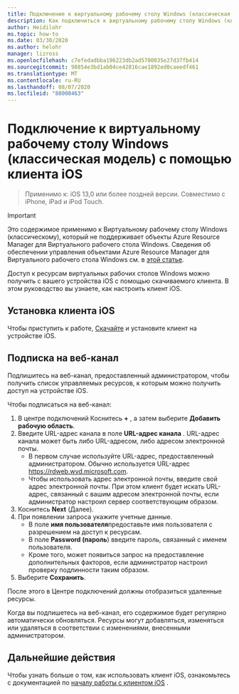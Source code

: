 ```yaml
---
title: Подключение к виртуальному рабочему столу Windows (классическая модель) из iOS — Azure
description: Как подключиться к виртуальному рабочему столу Windows (классическая модель) с помощью клиента iOS.
author: Heidilohr
ms.topic: how-to
ms.date: 03/30/2020
ms.author: helohr
manager: lizross
ms.openlocfilehash: c7efedadbba196223db2ad5700035e27d37fb414
ms.sourcegitcommit: 98854e3bd1ab04ce42816cae1892ed0caeedf461
ms.translationtype: MT
ms.contentlocale: ru-RU
ms.lasthandoff: 08/07/2020
ms.locfileid: "88008463"
---
```

# <a name="connect-to-windows-virtual-desktop-classic-with-the-ios-client"></a>Подключение к виртуальному рабочему столу Windows (классическая модель) с помощью клиента iOS

> Применимо к: iOS 13,0 или более поздней версии. Совместимо с iPhone, iPad и iPod Touch.

>[!IMPORTANT]
>Это содержимое применимо к Виртуальному рабочему столу Windows (классическому), который не поддерживает объекты Azure Resource Manager для Виртуального рабочего стола Windows. Сведения об обеспечении управления объектами Azure Resource Manager для Виртуального рабочего стола Windows см. в [этой статье](../connect-ios.md).

Доступ к ресурсам виртуальных рабочих столов Windows можно получить с вашего устройства iOS с помощью скачиваемого клиента. В этом руководство вы узнаете, как настроить клиент iOS.

## <a name="install-the-ios-client"></a>Установка клиента iOS

Чтобы приступить к работе, [Скачайте](https://aka.ms/rdios) и установите клиент на устройстве iOS.

## <a name="subscribe-to-a-feed"></a>Подписка на веб-канал

Подпишитесь на веб-канал, предоставленный администратором, чтобы получить список управляемых ресурсов, к которым можно получить доступ на устройстве iOS.

Чтобы подписаться на веб-канал:

1. В центре подключений Коснитесь **+** , а затем выберите **Добавить рабочую область**.
2. Введите URL-адрес канала в поле **URL-адрес канала** . URL-адрес канала может быть либо URL-адресом, либо адресом электронной почты.
   - В первом случае используйте URL-адрес, предоставленный администратором. Обычно используется URL-адрес <https://rdweb.wvd.microsoft.com>.
   - Чтобы использовать адрес электронной почты, введите свой адрес электронной почты. При этом клиент будет искать URL-адрес, связанный с вашим адресом электронной почты, если администратор настроил сервер соответствующим образом.
3. Коснитесь **Next** (Далее).
4. При появлении запроса укажите учетные данные.
   - В поле **имя пользователя**предоставьте имя пользователя с разрешением на доступ к ресурсам.
   - В поле **Password (пароль**) введите пароль, связанный с именем пользователя.
   - Кроме того, может появиться запрос на предоставление дополнительных факторов, если администратор настроил проверку подлинности таким образом.
5. Выберите **Сохранить**.

После этого в Центре подключений должны отобразиться удаленные ресурсы.

Когда вы подпишетесь на веб-канал, его содержимое будет регулярно автоматически обновляться. Ресурсы могут добавляться, изменяться или удаляться в соответствии с изменениями, внесенными администратором.

## <a name="next-steps"></a>Дальнейшие действия

Чтобы узнать больше о том, как использовать клиент iOS, ознакомьтесь с документацией по [началу работы с клиентом iOS](/windows-server/remote/remote-desktop-services/clients/remote-desktop-ios/) .
